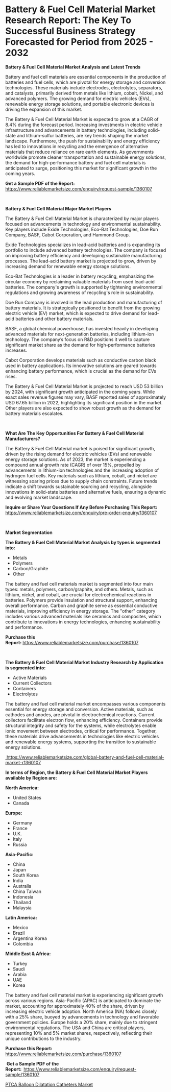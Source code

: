 <p><h1>Battery & Fuel Cell Material Market Research Report: The Key To Successful Business Strategy Forecasted for Period from 2025 - 2032</h1></p><p><strong>Battery & Fuel Cell Material Market Analysis and Latest Trends</strong></p>
<p><p>Battery and fuel cell materials are essential components in the production of batteries and fuel cells, which are pivotal for energy storage and conversion technologies. These materials include electrodes, electrolytes, separators, and catalysts, primarily derived from metals like lithium, cobalt, Nickel, and advanced polymers. The growing demand for electric vehicles (EVs), renewable energy storage solutions, and portable electronic devices is driving the expansion of this market.</p><p>The Battery & Fuel Cell Material Market is expected to grow at a CAGR of 8.4% during the forecast period. Increasing investments in electric vehicle infrastructure and advancements in battery technologies, including solid-state and lithium-sulfur batteries, are key trends shaping the market landscape. Furthermore, the push for sustainability and energy efficiency has led to innovations in recycling and the emergence of alternative materials that reduce reliance on rare earth elements. As governments worldwide promote cleaner transportation and sustainable energy solutions, the demand for high-performance battery and fuel cell materials is anticipated to surge, positioning this market for significant growth in the coming years.</p></p>
<p><strong>Get a Sample PDF of the Report:&nbsp;</strong> <a href="https://www.reliablemarketsize.com/enquiry/request-sample/1360107?utm_campaign=3365&utm_medium=2&utm_source=Github&utm_content=ia&utm_term=22032025&utm_id=battery-fuel-cell-material">https://www.reliablemarketsize.com/enquiry/request-sample/1360107</a></p>
<p>&nbsp;</p>
<p><strong>Battery & Fuel Cell Material Major Market Players</strong></p>
<p><p>The Battery & Fuel Cell Material Market is characterized by major players focused on advancements in technology and environmental sustainability. Key players include Exide Technologies, Eco-Bat Technologies, Doe Run Company, BASF, Cabot Corporation, and Hammond Group.</p><p>Exide Technologies specializes in lead-acid batteries and is expanding its portfolio to include advanced battery technologies. The company is focused on improving battery efficiency and developing sustainable manufacturing processes. The lead-acid battery market is projected to grow, driven by increasing demand for renewable energy storage solutions.</p><p>Eco-Bat Technologies is a leader in battery recycling, emphasizing the circular economy by reclaiming valuable materials from used lead-acid batteries. The company's growth is supported by tightening environmental regulations and growing awareness of recycling's role in sustainability.</p><p>Doe Run Company is involved in the lead production and manufacturing of battery materials. It is strategically positioned to benefit from the growing electric vehicle (EV) market, which is expected to drive demand for lead-acid batteries and other battery materials.</p><p>BASF, a global chemical powerhouse, has invested heavily in developing advanced materials for next-generation batteries, including lithium-ion technology. The company’s focus on R&D positions it well to capture significant market share as the demand for high-performance batteries increases.</p><p>Cabot Corporation develops materials such as conductive carbon black used in battery applications. Its innovative solutions are geared towards enhancing battery performance, which is crucial as the demand for EVs rises.</p><p>The Battery & Fuel Cell Material Market is projected to reach USD 53 billion by 2024, with significant growth anticipated in the coming years. While exact sales revenue figures may vary, BASF reported sales of approximately USD 67.65 billion in 2022, highlighting its significant position in the market. Other players are also expected to show robust growth as the demand for battery materials escalates.</p></p>
<p>&nbsp;</p>
<p><strong>What Are The Key Opportunities For Battery & Fuel Cell Material Manufacturers?</strong></p>
<p><p>The Battery & Fuel Cell Material market is poised for significant growth, driven by the rising demand for electric vehicles (EVs) and renewable energy storage solutions. As of 2023, the market is experiencing a compound annual growth rate (CAGR) of over 15%, propelled by advancements in lithium-ion technologies and the increasing adoption of hydrogen fuel cells. Key materials such as lithium, cobalt, and nickel are witnessing soaring prices due to supply chain constraints. Future trends indicate a shift towards sustainable sourcing and recycling, alongside innovations in solid-state batteries and alternative fuels, ensuring a dynamic and evolving market landscape.</p></p>
<p><strong>Inquire or Share Your Questions If Any Before Purchasing This Report:</strong> <a href="https://www.reliablemarketsize.com/enquiry/pre-order-enquiry/1360107?utm_campaign=3365&utm_medium=2&utm_source=Github&utm_content=ia&utm_term=22032025&utm_id=battery-fuel-cell-material">https://www.reliablemarketsize.com/enquiry/pre-order-enquiry/1360107</a></p>
<p>&nbsp;</p>
<p><strong>Market Segmentation</strong></p>
<p><strong>The Battery & Fuel Cell Material Market Analysis by types is segmented into:</strong></p>
<p><ul><li>Metals</li><li>Polymers</li><li>Carbon/Graphite</li><li>Other</li></ul></p>
<p><p>The battery and fuel cell materials market is segmented into four main types: metals, polymers, carbon/graphite, and others. Metals, such as lithium, nickel, and cobalt, are crucial for electrochemical reactions in batteries. Polymers provide insulation and structural support, enhancing overall performance. Carbon and graphite serve as essential conductive materials, improving efficiency in energy storage. The "other" category includes various advanced materials like ceramics and composites, which contribute to innovations in energy technologies, enhancing sustainability and performance.</p></p>
<p><strong>Purchase this Report:&nbsp;</strong><a href="https://www.reliablemarketsize.com/purchase/1360107?utm_campaign=3365&utm_medium=2&utm_source=Github&utm_content=ia&utm_term=22032025&utm_id=battery-fuel-cell-material">https://www.reliablemarketsize.com/purchase/1360107</a></p>
<p>&nbsp;</p>
<p><strong>The Battery & Fuel Cell Material Market Industry Research by Application is segmented into:</strong></p>
<p><ul><li>Active Materials</li><li>Current Collectors</li><li>Containers</li><li>Electrolytes</li></ul></p>
<p><p>The battery and fuel cell material market encompasses various components essential for energy storage and conversion. Active materials, such as cathodes and anodes, are pivotal in electrochemical reactions. Current collectors facilitate electron flow, enhancing efficiency. Containers provide structural integrity and safety for the systems, while electrolytes enable ionic movement between electrodes, critical for performance. Together, these materials drive advancements in technologies like electric vehicles and renewable energy systems, supporting the transition to sustainable energy solutions.</p></p>
<p><a href="https://www.reliablemarketsize.com/global-battery-and-fuel-cell-material-market-r1360107?utm_campaign=3365&utm_medium=2&utm_source=Github&utm_content=ia&utm_term=22032025&utm_id=battery-fuel-cell-material">&nbsp;https://www.reliablemarketsize.com/global-battery-and-fuel-cell-material-market-r1360107</a></p>
<p><strong>In terms of Region, the Battery & Fuel Cell Material Market Players available by Region are:</strong></p>
<p>
    <p> <strong> North America: </strong>
        <ul>
            <li>United States</li>
            <li>Canada</li>
        </ul>
        </p> 
    <p> <strong> Europe: </strong>
        <ul>
            <li>Germany</li>
            <li>France</li>
            <li>U.K.</li>
            <li>Italy</li>
            <li>Russia</li>
        </ul>
        </p> 
    <p> <strong> Asia-Pacific: </strong>
        <ul>
            <li>China</li>
            <li>Japan</li>
            <li>South Korea</li>
            <li>India</li>
            <li>Australia</li>
            <li>China Taiwan</li>
            <li>Indonesia</li>
            <li>Thailand</li>
            <li>Malaysia</li>
        </ul>
        </p> 
    <p> <strong> Latin America: </strong>
        <ul>
            <li>Mexico</li>
            <li>Brazil</li>
            <li>Argentina Korea</li>
            <li>Colombia</li>
        </ul>
        </p> 
    <p> <strong> Middle East & Africa: </strong>
        <ul>
            <li>Turkey</li>
            <li>Saudi</li>
            <li>Arabia</li>
            <li>UAE</li>
            <li>Korea</li>
        </ul>
    </p>
    </p>
<p><p>The battery and fuel cell material market is experiencing significant growth across various regions. Asia-Pacific (APAC) is anticipated to dominate the market, accounting for approximately 40% of the share, driven by increasing electric vehicle adoption. North America (NA) follows closely with a 25% share, buoyed by advancements in technology and favorable government policies. Europe holds a 20% share, mainly due to stringent environmental regulations. The USA and China are critical players, representing 10% and 5% market shares, respectively, reflecting their unique contributions to the industry.</p></p>
<p><strong>Purchase this Report: </strong><a href="https://www.reliablemarketsize.com/purchase/1360107?utm_campaign=3365&utm_medium=2&utm_source=Github&utm_content=ia&utm_term=22032025&utm_id=battery-fuel-cell-material">https://www.reliablemarketsize.com/purchase/1360107</a></p>
<p>&nbsp;<strong>Get a Sample PDF of the Report:&nbsp;&nbsp;</strong><a href="https://www.reliablemarketsize.com/enquiry/request-sample/1360107?utm_campaign=3365&utm_medium=2&utm_source=Github&utm_content=ia&utm_term=22032025&utm_id=battery-fuel-cell-material">https://www.reliablemarketsize.com/enquiry/request-sample/1360107</a></p>
<p><strong></strong></p>
<p><p><a href="https://github.com/wyettillesr4/Market-Research-Report-List-1/blob/main/ptca-balloon-dilatation-catheters-market.md?utm_campaign=3365&utm_medium=2&utm_source=Github&utm_content=ia&utm_term=22032025&utm_id=battery-fuel-cell-material">PTCA Balloon Dilatation Catheters Market</a></p></p>